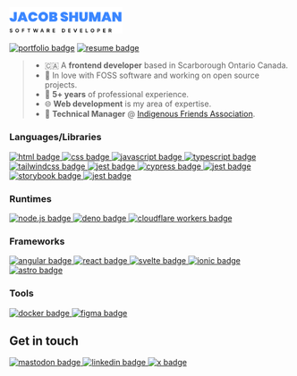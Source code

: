 <a href="https://jacobshuman.ca">
  <picture>
    <source media="(prefers-color-scheme: dark)" srcset="./dark-header.svg" />
    <img alt="header" src="./light-header.svg" width="40%" />
  </picture>
</a>

[![portfolio badge](https://img.shields.io/badge/portfolio-3B87FF?style=for-the-badge&logo=amp&logoColor=white)](https://jacobshuman.ca)
[![resume badge](https://img.shields.io/badge/resume-FC4C02?style=for-the-badge&logo=googledocs&logoColor=white)](https://jacobshuman.ca/resume.pdf)

> - :canada: A **frontend developer** based in Scarborough Ontario Canada.
> - :open_book: In love with FOSS software and working on open source projects.
> - :calendar: **5+ years** of professional experience.
> - :globe_with_meridians: **Web development** is my area of expertise.
> - :briefcase: **Technical Manager** @ [Indigenous Friends Association](https://indigenousfriends.org).

### Languages/Libraries

<a href="https://developer.mozilla.org/en-US/docs/Learn/HTML/Introduction_to_HTML">
  <picture>
    <source media="(prefers-color-scheme: dark)" srcset="https://img.shields.io/badge/html-202020?style=for-the-badge&logo=html5" />
    <img alt="html badge" src="https://img.shields.io/badge/html-f0f0f0?style=for-the-badge&logo=html5" />
  </picture>
</a>
<a href="https://developer.mozilla.org/en-US/docs/Learn/CSS/First_steps/What_is_CSS">
  <picture>
    <source media="(prefers-color-scheme: dark)" srcset="https://img.shields.io/badge/css-202020?style=for-the-badge&logo=css3&logoColor=489AE0" />
    <img alt="css badge" src="https://img.shields.io/badge/css-f0f0f0?style=for-the-badge&logo=css3&logoColor=489AE0" />
  </picture>
</a>
<a href="https://developer.mozilla.org/en-US/docs/Learn/JavaScript/First_steps/What_is_JavaScript">
  <picture>
    <source media="(prefers-color-scheme: dark)" srcset="https://img.shields.io/badge/javascript-202020?style=for-the-badge&logo=javascript" />
    <img alt="javascript badge" src="https://img.shields.io/badge/javascript-f0f0f0?style=for-the-badge&logo=javascript" />
  </picture>
</a>
<a href="https://www.typescriptlang.org/">
  <picture>
    <source media="(prefers-color-scheme: dark)" srcset="https://img.shields.io/badge/typescript-202020?style=for-the-badge&logo=typescript" />
    <img alt="typescript badge" src="https://img.shields.io/badge/typescript-f0f0f0?style=for-the-badge&logo=typescript" />
  </picture>
</a>
<a href="https://tailwindcss.com/">
  <picture>
    <source media="(prefers-color-scheme: dark)" srcset="https://img.shields.io/badge/tailwind_css-202020?style=for-the-badge&logo=tailwindcss" />
    <img alt="tailwindcss badge" src="https://img.shields.io/badge/tailwind_css-f0f0f0?style=for-the-badge&logo=tailwindcss" />
  </picture>
</a>
<a href="https://jestjs.io/">
  <picture>
    <source media="(prefers-color-scheme: dark)" srcset="https://img.shields.io/badge/jest-202020?style=for-the-badge&logo=jest&logoColor=C21325" />
    <img alt="jest badge" src="https://img.shields.io/badge/jest-f0f0f0?style=for-the-badge&logo=jest&logoColor=C21325" />
  </picture>
</a>
<a href="https://www.cypress.io/">
  <picture>
    <source media="(prefers-color-scheme: dark)" srcset="https://img.shields.io/badge/cypress-202020?style=for-the-badge&logo=cypress" />
    <img alt="cypress badge" src="https://img.shields.io/badge/cypress-f0f0f0?style=for-the-badge&logo=cypress" />
  </picture>
</a>
<a href="https://playwright.dev/">
  <picture>
    <source media="(prefers-color-scheme: dark)" srcset="https://img.shields.io/badge/playwright-202020?style=for-the-badge&logo=jest&logoColor=67B859" />
    <img alt="jest badge" src="https://img.shields.io/badge/playwright-f0f0f0?style=for-the-badge&logo=jest&logoColor=67B859" />
  </picture>
</a>
<a href="https://storybook.js.org/">
  <picture>
    <source media="(prefers-color-scheme: dark)" srcset="https://img.shields.io/badge/storybook-202020?style=for-the-badge&logo=storybook" />
    <img alt="storybook badge" src="https://img.shields.io/badge/storybook-f0f0f0?style=for-the-badge&logo=storybook" />
  </picture>
</a>
<a href="https://flutter.dev/">
  <picture>
    <source media="(prefers-color-scheme: dark)" srcset="https://img.shields.io/badge/flutter-202020?style=for-the-badge&logo=flutter&logoColor=02569B" />
    <img alt="jest badge" src="https://img.shields.io/badge/flutter-f0f0f0?style=for-the-badge&logo=flutter&logoColor=02569B" />
  </picture>
</a>

### Runtimes

<a href="https://nodejs.org/">
  <picture>
    <source media="(prefers-color-scheme: dark)" srcset="https://img.shields.io/badge/node.js-202020?style=for-the-badge&logo=node.js" />
    <img alt="node.js badge" src="https://img.shields.io/badge/node.js-f0f0f0?style=for-the-badge&logo=node.js" />
  </picture>
</a>
<a href="https://deno.com/">
  <picture>
    <source media="(prefers-color-scheme: dark)" srcset="https://img.shields.io/badge/deno-202020?style=for-the-badge&logo=deno" />
    <img alt="deno badge" src="https://img.shields.io/badge/deno-f0f0f0?style=for-the-badge&logo=deno&logoColor=black" />
  </picture>
</a>
<a href="https://workers.cloudflare.com/">
  <picture>
    <source media="(prefers-color-scheme: dark)" srcset="https://img.shields.io/badge/cloudflare_workers-202020?style=for-the-badge&logo=cloudflareworkers" />
    <img alt="cloudflare workers badge" src="https://img.shields.io/badge/cloudflare_workers-f0f0f0?style=for-the-badge&logo=cloudflareworkers" />
  </picture>
</a>

### Frameworks

<a href="https://angular.dev/">
  <picture>
    <source media="(prefers-color-scheme: dark)" srcset="https://img.shields.io/badge/angular-202020?style=for-the-badge&logo=angular&logoColor=d63b9e" />
    <img alt="angular badge" src="https://img.shields.io/badge/angular-f0f0f0?style=for-the-badge&logo=angular&logoColor=d63b9e" />
  </picture>
</a>
<a href="https://react.dev/">
  <picture>
    <source media="(prefers-color-scheme: dark)" srcset="https://img.shields.io/badge/react-202020?style=for-the-badge&logo=react" />
    <img alt="react badge" src="https://img.shields.io/badge/react-f0f0f0?style=for-the-badge&logo=react" />
  </picture>
</a>
<a href="https://svelte.dev/">
  <picture>
    <source media="(prefers-color-scheme: dark)" srcset="https://img.shields.io/badge/svelte-202020?style=for-the-badge&logo=svelte" />
    <img alt="svelte badge" src="https://img.shields.io/badge/svelte-f0f0f0?style=for-the-badge&logo=svelte" />
  </picture>
</a>
<a href="https://ionicframework.com/">
  <picture>
    <source media="(prefers-color-scheme: dark)" srcset="https://img.shields.io/badge/ionic-202020?style=for-the-badge&logo=ionic" />
    <img alt="ionic badge" src="https://img.shields.io/badge/ionic-f0f0f0?style=for-the-badge&logo=ionic" />
  </picture>
</a>
<a href="https://astro.build/">
  <picture>
    <source media="(prefers-color-scheme: dark)" srcset="https://img.shields.io/badge/astro-202020?style=for-the-badge&logo=astro" />
    <img alt="astro badge" src="https://img.shields.io/badge/astro-f0f0f0?style=for-the-badge&logo=astro" />
  </picture>
</a>

### Tools

<a href="https://www.docker.com/">
  <picture>
    <source media="(prefers-color-scheme: dark)" srcset="https://img.shields.io/badge/docker-202020?style=for-the-badge&logo=docker" />
    <img alt="docker badge" src="https://img.shields.io/badge/docker-f0f0f0?style=for-the-badge&logo=docker" />
  </picture>
</a>
<a href="https://www.figma.com/">
  <picture>
    <source media="(prefers-color-scheme: dark)" srcset="https://img.shields.io/badge/figma-202020?style=for-the-badge&logo=figma" />
    <img alt="figma badge" src="https://img.shields.io/badge/figma-f0f0f0?style=for-the-badge&logo=figma" />
  </picture>
</a>

## Get in touch

<a href="https://mastodon.social/@jacobshuman">
  <picture>
    <source media="(prefers-color-scheme: dark)" srcset="https://img.shields.io/badge/mastodon-202020?style=for-the-badge&logo=mastodon" />
    <img alt="mastodon badge" src="https://img.shields.io/badge/mastodon-f0f0f0?style=for-the-badge&logo=mastodon" />
  </picture>
</a>
<a href="https://www.linkedin.com/in/jacob-shuman-186993172/">
  <picture>
    <source media="(prefers-color-scheme: dark)" srcset="https://img.shields.io/badge/linkedin-202020?style=for-the-badge&logo=linkedin&logoColor=0a66c2" />
    <img alt="linkedin badge" src="https://img.shields.io/badge/linkedin-f0f0f0?style=for-the-badge&logo=linkedin&logoColor=0a66c2" />
  </picture>
</a>
<a href="https://twitter.com/jacob_shuman7">
  <picture>
    <source media="(prefers-color-scheme: dark)" srcset="https://img.shields.io/badge/twitter-202020?style=for-the-badge&logo=x" />
    <img alt="x badge" src="https://img.shields.io/badge/twitter-f0f0f0?style=for-the-badge&logo=x&logoColor=black" />
  </picture>
</a>
